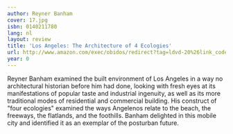 ```yaml
---
author: Reyner Banham
cover: 17.jpg
isbn: 0140211780
lang: nl
layout: review
title: 'Los Angeles: The Architecture of 4 Ecologies'
url: http://www.amazon.com/exec/obidos/redirect?tag=ldvd-20%26link_code=xm2%26camp=2025%26creative=165953%26path=http://www.amazon.com/gp/redirect.html%253fASIN=0140211780%2526tag=ldvd-20%2526lcode=xm2%2526cID=2025%2526ccmID=165953%2526location=/o/ASIN/0140211780%25253FSubscriptionId=0VJDVJ14KM0P0VXDCQ82
year: 0
---
```

Reyner Banham examined the built environment of Los Angeles in a way no architectural historian before him had done, looking with fresh eyes at its manifestations of popular taste and industrial ingenuity, as well as its more traditional modes of residential and commercial building. His construct of "four ecologies" examined the ways Angelenos relate to the beach, the freeways, the flatlands, and the foothills. Banham delighted in this mobile city and identified it as an exemplar of the posturban future.
